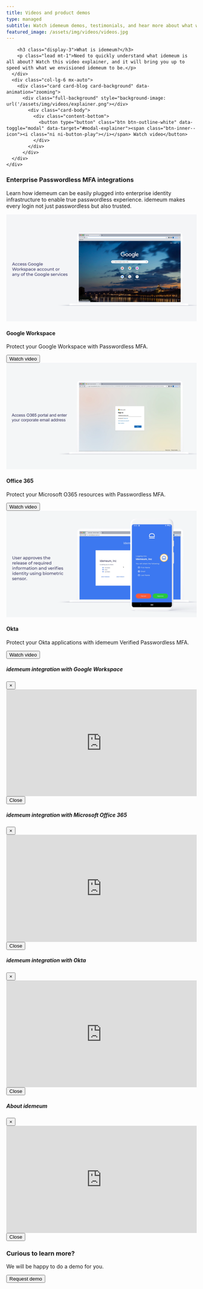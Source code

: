 ```yaml
---
title: Videos and product demos
type: managed
subtitle: Watch idemeum demos, testimonials, and hear more about what we are doing.
featured_image: /assets/img/videos/videos.jpg
---
```


<!-- Explainer video -->
<div class="section">
  <div class="container">
    <div class="row">
      <div class="col-lg-6 mx-auto justify-content-center d-flex flex-column">

        <h3 class="display-3">What is idemeum?</h3>
        <p class="lead mt-1">Need to quickly understand what idemeum is all about? Watch this video explainer, and it will bring you up to speed with what we envisioned idemeum to be.</p>
      </div>
      <div class="col-lg-6 mx-auto">
        <div class="card card-blog card-background" data-animation="zooming">
          <div class="full-background" style="background-image: url('/assets/img/videos/explainer.png"></div>
            <div class="card-body">
              <div class="content-bottom">
                <button type="button" class="btn btn-outline-white" data-toggle="modal" data-target="#modal-explainer"><span class="btn-inner--icon"><i class="ni ni-button-play"></i></span> Watch video</button>
              </div>
            </div>
          </div>
      </div>
    </div>
  </div>
</div>

<!-- Enterprise videos -->
<div class="section bg-secondary">
  <div class="container">
    <div class="row">
      <div class="col-lg-12 mx-auto">
        <h3 class="display-3">Enterprise Passwordless MFA integrations</h3>
        <p class="lead mt-1">Learn how idemeum can be easily plugged into enterprise identity infrastructure to enable true passwordless experience. idemeum makes every login not just passwordless but also trusted.</p>
        </div>
    </div>
    <div class="row">
    <div class="col-lg-4 mx-auto d-flex align-items-stretch justify-content-center">
      <div class="card" data-animation="zooming">
        <img class="card-img-top" src="/assets/img/videos/workspace_video.png">
        <div class="card-body">
          <h4 class="card-title">Google Workspace</h4>
          <p class="card-text">Protect your Google Workspace with Passwordless MFA.</p>
        </div>
        <div class="card-footer">
          <button type="button" class="btn btn-outline-primary" data-toggle="modal" data-target="#modal-workspace">Watch video</button>
        </div>
      </div>
    </div>
    <div class="col-lg-4 mx-auto d-flex align-items-stretch justify-content-center">
      <div class="card">
        <img class="card-img-top" src="/assets/img/videos/o365_video.png">
        <div class="card-body">
          <h4 class="card-title">Office 365</h4>
          <p class="card-text">Protect your Microsoft O365 resources with Passwordless MFA.</p>
        </div>
        <div class="card-footer">
          <button type="button" class="btn btn-outline-primary" data-toggle="modal" data-target="#modal-o365">Watch video</button>
        </div>
      </div>
    </div>
    <div class="col-lg-4 mx-auto d-flex align-items-stretch justify-content-center">
      <div class="card">
        <img class="card-img-top" src="/assets/img/videos/okta_video.png">
        <div class="card-body">
          <h4 class="card-title">Okta</h4>
          <p class="card-text">Protect your Okta applications with idemeum Verified Passwordless MFA.</p>
        </div>
        <div class="card-footer">
          <button type="button" class="btn btn-outline-primary" data-toggle="modal" data-target="#modal-okta">Watch video</button>
        </div>
      </div>
    </div>
    </div>
  </div>
</div>

<!-- modal Google Workspace -->
<div class="modal fade bd-example-modal-lg" id="modal-workspace" tabindex="-1" role="dialog" aria-labelledby="modal-notification" aria-hidden="true">
  <div class="modal-dialog modal-success modal-dialog-centered modal-lg" role="document">
    <div class="modal-content bg-gradient-success">
      <div class="modal-header">
        <h5 class="modal-title" id="modal-title-notification">idemeum integration with Google Workspace</h5>
        <button type="button" class="close" data-dismiss="modal" aria-label="Close">
          <span aria-hidden="true">×</span>
        </button>
      </div>
      <div class="modal-body">
        <!-- Video explainer -->
        <style>.embed-container { position: relative; padding-bottom: 56.25%; height: 0; overflow: hidden; max-width: 100%; } .embed-container iframe, .embed-container object, .embed-container embed { position: absolute; top: 0; left: 0; width: 100%; height: 100%; }</style><div class='embed-container'><iframe src='https://www.youtube.com/embed//dYK3jojNQXg' frameborder='0' allowfullscreen allow="autoplay" id="video-workspace"></iframe></div>
        <!-- End of video -->
      </div>
      <div class="modal-footer">
        <button type="button" class="btn btn-secondary" data-dismiss="modal">Close</button>
      </div>
    </div>
  </div>
</div>

<!-- modal O365 -->
<div class="modal fade bd-example-modal-lg" id="modal-o365" tabindex="-1" role="dialog" aria-labelledby="modal-notification" aria-hidden="true">
  <div class="modal-dialog modal-success modal-dialog-centered modal-lg" role="document">
    <div class="modal-content bg-gradient-success">
      <div class="modal-header">
        <h5 class="modal-title" id="modal-title-notification">idemeum integration with Microsoft Office 365</h5>
        <button type="button" class="close" data-dismiss="modal" aria-label="Close">
          <span aria-hidden="true">×</span>
        </button>
      </div>
      <div class="modal-body">
        <!-- Video explainer -->
        <style>.embed-container { position: relative; padding-bottom: 56.25%; height: 0; overflow: hidden; max-width: 100%; } .embed-container iframe, .embed-container object, .embed-container embed { position: absolute; top: 0; left: 0; width: 100%; height: 100%; }</style><div class='embed-container'><iframe src='https://www.youtube.com/embed/1wWA4ic2uAM' frameborder='0' allow="autoplay" allowfullscreen id="video-o365"></iframe></div>
        <!-- End of video -->
      </div>
      <div class="modal-footer">
        <button type="button" class="btn btn-secondary" data-dismiss="modal">Close</button>
      </div>
    </div>
  </div>
</div>

<!-- modal okta -->
<div class="modal fade bd-example-modal-lg" id="modal-okta" tabindex="-1" role="dialog" aria-labelledby="modal-notification" aria-hidden="true">
  <div class="modal-dialog modal-success modal-dialog-centered modal-lg" role="document">
    <div class="modal-content bg-gradient-success">
      <div class="modal-header">
        <h5 class="modal-title" id="modal-title-notification">idemeum integration with Okta</h5>
        <button type="button" class="close" data-dismiss="modal" aria-label="Close">
          <span aria-hidden="true">×</span>
        </button>
      </div>
      <div class="modal-body">
        <!-- Video explainer -->
        <style>.embed-container { position: relative; padding-bottom: 56.25%; height: 0; overflow: hidden; max-width: 100%; } .embed-container iframe, .embed-container object, .embed-container embed { position: absolute; top: 0; left: 0; width: 100%; height: 100%; }</style><div class='embed-container'><iframe src='https://www.youtube.com/embed/6_zlInkDaSU' frameborder='0' allowfullscreen id="video-okta" allow="autoplay"></iframe></div>
        <!-- End of video -->
      </div>
      <div class="modal-footer">
        <button type="button" class="btn btn-secondary" data-dismiss="modal">Close</button>
      </div>
    </div>
  </div>
</div>

<!-- modal explainer -->
<div class="modal fade bd-example-modal-lg" id="modal-explainer" tabindex="-1" role="dialog" aria-labelledby="modal-notification" aria-hidden="true">
  <div class="modal-dialog modal-success modal-dialog-centered modal-lg" role="document">
    <div class="modal-content bg-gradient-success">
      <div class="modal-header">
        <h5 class="modal-title" id="modal-title-notification">About idemeum</h5>
        <button type="button" class="close" data-dismiss="modal" aria-label="Close">
          <span aria-hidden="true">×</span>
        </button>
      </div>
      <div class="modal-body">
        <!-- Video explainer -->
        <style>.embed-container { position: relative; padding-bottom: 56.25%; height: 0; overflow: hidden; max-width: 100%; } .embed-container iframe, .embed-container object, .embed-container embed { position: absolute; top: 0; left: 0; width: 100%; height: 100%; }</style><div class='embed-container'><iframe src='https://www.youtube.com/embed/RGUxA5GRVQg' frameborder='0' allowfullscreen id="video-explainer" allow="autoplay"></iframe></div>
        <!-- End of video -->
      </div>
      <div class="modal-footer">
        <button type="button" class="btn btn-secondary" data-dismiss="modal">Close</button>
      </div>
    </div>
  </div>
</div>

<!-- Contact us for demo -->
<div id="main" class="container mt-5">
<div class="section bg-primary">
  <div class="container">
    <div class="row">
      <div class="col-md-6 mx-auto text-center">
          <h3 class=" display-3 text-neutral">Curious to learn more?</h3>
          <p class="text-neutral">We will be happy to do a demo for you.</p>
      </div>
    </div>
    <div class="row">
      <div class="col-md-6 mx-auto text-center">
        <a href="/contact">
          <button type="submit" class="btn btn-success">Request demo</button>
        </a>
      </div>
    </div>
  </div>
</div>
</div>


<!-- Stop youtibe video in a div on click -->
<script src="/assets/js/core/jquery.min.js" type="text/javascript"></script>

<script>
  $(document).ready(function(){
      var autoplay = "?autoplay=1";
      var modal_workspace_url = $("#video-workspace").attr('src');
      var modal_workspace_res = modal_workspace_url.concat(autoplay);
      var modal_o365_url = $("#video-o365").attr('src');
      var modal_o365_res = modal_o365_url.concat(autoplay);
      var modal_okta_url = $("#video-okta").attr('src');
      var modal_okta_res = modal_okta_url.concat(autoplay);
      var modal_explainer_url = $("#video-explainer").attr('src');
      var modal_explainer_res = modal_explainer_url.concat(autoplay);

      $("#modal-workspace").on('hide.bs.modal', function(){
          $("#video-workspace").attr('src', '');
      });

      $("#modal-workspace").on('show.bs.modal', function(){
                $("#video-workspace").attr('src', modal_workspace_res);
      });

      $("#modal-o365").on('hide.bs.modal', function(){
          $("#video-o365").attr('src', '');
      });

      $("#modal-o365").on('show.bs.modal', function(){
                $("#video-o365").attr('src', modal_o365_res);
      });

      $("#modal-okta").on('hide.bs.modal', function(){
          $("#video-okta").attr('src', '');
      });

      $("#modal-okta").on('show.bs.modal', function(){
                $("#video-okta").attr('src', modal_okta_res);
      });

      $("#modal-explainer").on('hide.bs.modal', function(){
          $("#video-explainer").attr('src', '');
      });

      $("#modal-explainer").on('show.bs.modal', function(){
                $("#video-explainer").attr('src', modal_explainer_res);
      });


  });
</script>
